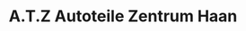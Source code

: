 ---
title: "A.T.Z Autoteile Zentrum Haan"
url: /haan/a-t-z-autoteile-zentrum-haan/
shop: Autoteile
---